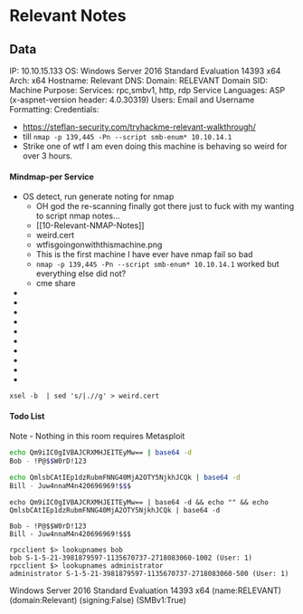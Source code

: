 # Relevant Notes

## Data 

IP: 10.10.15.133
OS: Windows Server 2016 Standard Evaluation 14393 x64 
Arch: x64
Hostname: Relevant
DNS:
Domain:  RELEVANT
Domain SID:
Machine Purpose: 
Services: rpc,smbv1, http, rdp
Service Languages: ASP (x-aspnet-version header: 4.0.30319)
Users:
Email and Username Formatting:
Credentials:

- https://steflan-security.com/tryhackme-relevant-walkthrough/
- till `nmap -p 139,445 -Pn --script smb-enum* 10.10.14.1`
- Strike one of wtf I am even doing this machine is behaving so weird for over 3 hours.
#### Mindmap-per Service

- OS detect, run generate noting for nmap
	- OH god the re-scanning finally got there just to fuck with my wanting to script nmap notes... 
	- [[10-Relevant-NMAP-Notes]]
	- weird.cert
	- wtfisgoingonwiththismachine.png 
	- This is the first machine I have ever have nmap fail so bad
	- `nmap -p 139,445 -Pn --script smb-enum* 10.10.14.1` worked but everything else did not?
	- cme share 
-
-
-
-
-
-
-
-
-
-

```
xsel -b  | sed 's/|.//g' > weird.cert
```

#### Todo List


Note - Nothing in this room requires Metasploit

```bash
echo Qm9iIC0gIVBAJCRXMHJEITEyMw== | base64 -d
Bob - !P@$$W0rD!123

echo QmlsbCAtIEp1dzRubmFNNG40MjA2OTY5NjkhJCQk | base64 -d
Bill - Juw4nnaM4n420696969!$$$
```


```
echo Qm9iIC0gIVBAJCRXMHJEITEyMw== | base64 -d && echo "" && echo QmlsbCAtIEp1dzRubmFNNG40MjA2OTY5NjkhJCQk | base64 -d

Bob - !P@$$W0rD!123
Bill - Juw4nnaM4n420696969!$$$

```


```
rpcclient $> lookupnames bob
bob S-1-5-21-3981879597-1135670737-2718083060-1002 (User: 1)
rpcclient $> lookupnames administrator
administrator S-1-5-21-3981879597-1135670737-2718083060-500 (User: 1)
```

Windows Server 2016 Standard Evaluation 14393 x64 (name:RELEVANT) (domain:Relevant) (signing:False) (SMBv1:True)